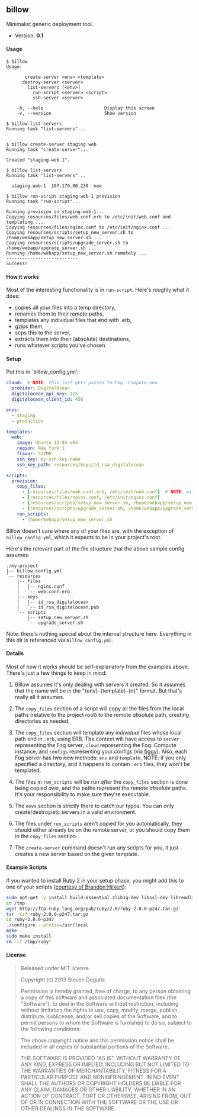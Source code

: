 ## billow

Minimalist generic deployment tool.

- Version: **0.1**

#### Usage

```
$ billow
Usage:

       create-server <env> <template>
      destroy-server <server>
        list-servers [<env>]
          run-script <server> <script>
          ssh-server <server>

    -h, --help                       Display this screen
    -v, --version                    Show version

$ billow list-servers
Running task "list-servers"...


$ billow create-server staging web
Running task "create-server"...

Created "staging-web-1".

$ billow list-servers
Running task "list-servers"...

  staging-web-1  107.170.80.230  new

$ billow run-script staging-web-1 provision
Running task "run-script"...

Running provision on staging-web-1...
Copying resources/files/web.conf.erb to /etc/init/web.conf and templating ...
Copying resources/files/nginx.conf to /etc/init/nginx.conf ...
Copying resources/scripts/setup_new_server.sh to /home/webapp/setup_new_server.sh ...
Copying resources/scripts/upgrade_server.sh to /home/webapp/upgrade_server.sh ...
Running /home/webapp/setup_new_server.sh remotely ...
---------------------------
Success!
```

#### How it works

Most of the interesting functionality is in `run-script`. Here's
roughly what it does:

- copies all your files into a temp directory,
- renames them to their remote paths,
- templates any individual files that end with .erb,
- gzips them,
- scps this to the server,
- extracts them into their (absolute) destinations,
- runs whatever scripts you've chosen

#### Setup

Put this in `billow_config.yml':

```yaml
cloud:  # NOTE: this just gets passed to Fog::Compute.new
  provider: DigitalOcean
  digitalocean_api_key: 123
  digitalocean_client_id: 456

envs:
  - staging
  - production

templates:
  web:
    image: Ubuntu 12.04 x64
    region: New York 1
    flavor: 512MB
    ssh_key: my-ssh-key-name
    ssh_key_path: resources/keys/id_rsa_digitalocean

scripts:
  provision:
    copy_files:
      - [resources/files/web.conf.erb, /etc/init/web.conf]  # NOTE: will be templated
      - [resources/files/nginx.conf, /etc/init/nginx.conf]
      - [resources/scripts/setup_new_server.sh, /home/webapp/setup_new_server.sh]
      - [resources/scripts/upgrade_server.sh, /home/webapp/upgrade_server.sh]
    run_scripts:
      - /home/webapp/setup_new_server.sh
```

Billow doesn't care where any of your files are, with the exception of
`billow_config.yml`, which it expects to be in your project's root.

Here's the relevant part of the file structure that the above sample
config assumes:

```
./my-project
|-- billow_config.yml
`-- resources
    |-- files
    |   |-- nginx.conf
    |   `-- web.conf.erb
    |-- keys
    |   |-- id_rsa_digitalocean
    |   `-- id_rsa_digitalocean.pub
    `-- scripts
        |-- setup_new_server.sh
        `-- upgrade_server.sh
```

Note: there's nothing special about the internal structure
here. Everything in this dir is referenced via `billow_config.yml`.

#### Details

Most of how it works should be self-explanatory from the examples
above. There's just a few things to keep in mind:

1. Billow assumes it's only dealing with servers it created. So it
   assumes that the name will be in the "{env}-{template}-{n}"
   format. But that's really all it assumes.

2. The `copy_files` section of a script will copy all the files from
   the local paths (relative to the project root) to the remote
   *absolute* path, creating directories as needed.

3. The `copy_files` section will template any *individual* files whose
   local path end in `.erb`, using ERB. The context will have access
   to `server` representing the Fog server, `cloud` representing the
   Fog::Compute instance, and `configs` representing your configs (via
   [figgy](https://github.com/pd/figgy)). Also, each Fog server has
   two new methods: `env` and `template`. NOTE: if you only specified
   a directory, and it happens to contain `.erb` files, they won't be
   templated.

4. The files in `run_scripts` will be run *after* the `copy_files`
   section is done being copied over, and the paths represent the
   remote *absolute* paths. It's your responsibility to make sure
   they're executable.

5. The `envs` section is strictly there to catch our typos. You can
   only create/destroy/etc servers in a valid environment.

6. The files under `run_scripts` aren't copied for you automatically,
   they should either already be on the remote server, or you should
   copy them in the `copy_files` section.

7. The `create-server` command doesn't run any scripts for you, it
   just creates a new server based on the given template.

#### Example Scripts

If you wanted to install Ruby 2 in your setup phase, you might add
this to one of your scripts
([courtesy of Brandon Hilkert](https://github.com/brandonhilkert/fucking_shell_scripts)):

```bash
sudo apt-get -y install build-essential zlib1g-dev libssl-dev libreadline6-dev libyaml-dev
cd /tmp
wget http://ftp.ruby-lang.org/pub/ruby/2.0/ruby-2.0.0-p247.tar.gz
tar -xzf ruby-2.0.0-p247.tar.gz
cd ruby-2.0.0-p247
./configure --prefix=/usr/local
make
sudo make install
rm -rf /tmp/ruby*
```

#### License

> Released under MIT license.
>
> Copyright (c) 2013 Steven Degutis
>
> Permission is hereby granted, free of charge, to any person obtaining a copy
> of this software and associated documentation files (the "Software"), to deal
> in the Software without restriction, including without limitation the rights
> to use, copy, modify, merge, publish, distribute, sublicense, and/or sell
> copies of the Software, and to permit persons to whom the Software is
> furnished to do so, subject to the following conditions:
>
> The above copyright notice and this permission notice shall be included in
> all copies or substantial portions of the Software.
>
> THE SOFTWARE IS PROVIDED "AS IS", WITHOUT WARRANTY OF ANY KIND, EXPRESS OR
> IMPLIED, INCLUDING BUT NOT LIMITED TO THE WARRANTIES OF MERCHANTABILITY,
> FITNESS FOR A PARTICULAR PURPOSE AND NONINFRINGEMENT. IN NO EVENT SHALL THE
> AUTHORS OR COPYRIGHT HOLDERS BE LIABLE FOR ANY CLAIM, DAMAGES OR OTHER
> LIABILITY, WHETHER IN AN ACTION OF CONTRACT, TORT OR OTHERWISE, ARISING FROM,
> OUT OF OR IN CONNECTION WITH THE SOFTWARE OR THE USE OR OTHER DEALINGS IN
> THE SOFTWARE.
